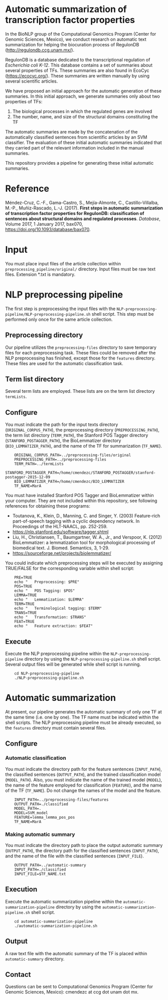 # Automatic summarization of transcription factor properties

In the BioNLP group of the Computational Genomics Program (Center for Genomic Sciences, Mexico), we conduct research on automatic text summarization for helping the biocuration process of RegulonDB (http://regulondb.ccg.unam.mx/).

RegulonDB is a database dedicated to the transcriptional regulation of *Escherichia coli K-12*. This database contains a set of summaries about several properties of TFs. These summaries are also found in EcoCyc (https://ecocyc.org/). These summaries are written manually by using several scientific articles.

We have proposed an initial approach for the automatic generation of these summaries. In this initial approach, we generate summaries only about two properties of TFs:
1.	The biological processes in which the regulated genes are involved
2.	The number, name, and size of the structural domains constituting the TF

The automatic summaries are made by the concatenation of the automatically classified sentences from scientific articles by an SVM classifier. The evaluation of these initial automatic summaries indicated that they carried part of the relevant information included in the manual summaries.
 
This repository provides a pipeline for generating these initial automatic summaries.

# Reference
Méndez-Cruz, C.-F., Gama-Castro, S., Mejía-Almonte, C., Castillo-Villalba, M.-P., Muñiz-Rascado, L.-J. (2017). **First steps in automatic summarization of transcription factor properties for RegulonDB: classification of sentences about structural domains and regulated processes**. *Database*, Volume 2017, 1 January 2017, bax070, https://doi.org/10.1093/database/bax070.

# Input
You must place input files of the article collection within `preprocessing_pipeline/original/` directory. Input files must be raw text files. Extension *.txt is mandatory.

# NLP preprocessing pipeline
The first step is preprocessing the input files with the `NLP-preprocessing-pipeline/NLP-preprocessing-pipeline.sh` shell script. This step must be performed only once for the same article collection.

## Preprocessing directory
Our pipeline utilizes the `preprocessing-files` directory to save temporary files for each preprocessing task. These files could be removed after the NLP preprocessing has finished, except those for the `features` directory. These files are used for the automatic classification task.

## Term list directory
Several term lists are employed. These lists are on the term list directory `termLists`.

## Configure
You must indicate the path for the input texts directory (`ORIGINAL_CORPUS_PATH`), the preprocessing directory (`PREPROCESSING_PATH`), the term list directory (`TERM_PATH`), the Stanford POS Tagger directory (`STANFORD_POSTAGGER_PATH`), the BioLemmatizer directory (`BIO_LEMMATIZER_PATH`), and the name of the TF for summarization (`TF_NAME`). 
```shell
    ORIGINAL_CORPUS_PATH=../preprocessing-files/original
    PREPROCESSING_PATH=../preprocessing-files
    TERM_PATH=../termLists
    STANFORD_POSTAGGER_PATH=/home/cmendezc/STANFORD_POSTAGGER/stanford-postagger-2015-12-09
    BIO_LEMMATIZER_PATH=/home/cmendezc/BIO_LEMMATIZER
    TF_NAME=MarA
```

You must have installed Stanford POS Tagger and BioLemmatizer within your computer. They are not included within this repository, see following references for obtaining these programs:
- Toutanova, K., Klein, D., Manning, C. and Singer, Y. (2003) Feature-rich part-of-speech tagging with a cyclic dependency network. In Proceedings of the HLT-NAACL, pp. 252-259.
- https://nlp.stanford.edu/software/tagger.shtml
- Liu, H., Christiansen, T., Baumgartner, W. A., Jr., and Verspoor, K. (2012) BioLemmatizer: a lemmatization tool for morphological processing of biomedical text. J. Biomed. Semantics, 3, 1-29.
- https://sourceforge.net/projects/biolemmatizer/

You could indicate which preprocessing steps will be executed by assigning TRUE/FALSE for the corresponding variable within shell script:
```shell
    PRE=TRUE
    echo "   Preprocessing: $PRE"
    POS=TRUE
    echo "   POS Tagging: $POS"
    LEMMA=TRUE
    echo "   Lemmatization: $LEMMA"
    TERM=TRUE
    echo "   Terminological tagging: $TERM"
    TRANS=TRUE
    echo "   Transformation: $TRANS"
    FEAT=TRUE
    echo "   Feature extraction: $FEAT"
```

## Execute
Execute the NLP preprocessing pipeline within the `NLP-preprocessing-pipeline` directory by using the `NLP-preprocessing-pipeline.sh` shell script. Several output files will be generated while shell script is running.
```shell
    cd NLP-preprocessing-pipeline
    ./NLP-preprocessing-pipeline.sh
```

# Automatic summarization
At present, our pipeline generates the automatic summary of only one TF at the same time (i.e. one by one). The TF name must be indicated within the shell scripts. The NLP preprocessing pipeline must be already executed, so the `features` directory must contain several files.

## Configure

### Automatic classification
You must indicate the directory path for the feature sentences (`INPUT_PATH`), the classified sentences (`OUTPUT_PATH`), and the trained classification model (`MODEL_PATH`). Also, you must indicate the name of the trained model (`MODEL`), the name of the feature employed for classification (`FEATURE`), and the name of the TF (`TF_NAME`). Do not change the names of the model and the feature.
```shell
    INPUT_PATH=../preprocessing-files/features
    OUTPUT_PATH=./classified
    MODEL_PATH=.
    MODEL=SVM_model
    FEATURE=lemma_lemma_pos_pos
    TF_NAME=MarA
```

### Making automatic summary
You must indicate the directory path to place the output automatic summary (`OUTPUT_PATH`), the directory path for the classified sentences (`INPUT_PATH`), and the name of the file with the classified sentences (`INPUT_FILE`).
```shell
    OUTPUT_PATH=../automatic-summary
    INPUT_PATH=./classified
    INPUT_FILE=$TF_NAME.txt
```

## Execution
Execute the automatic summarization pipeline within the `automatic-summarization-pipeline` directory by using the `automatic-summarization-pipeline.sh` shell script.
```shell
    cd automatic-summarization-pipeline
    ./automatic-summarization-pipeline.sh
```

## Output
A raw text file with the automatic summary of the TF is placed within `automatic-summary` directory.

## Contact
Questions can be sent to Computational Genomics Program (Center for Genomic Sciences, Mexico): cmendezc at ccg dot unam dot mx.

